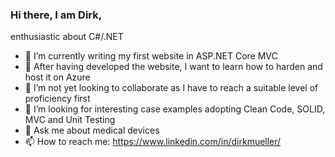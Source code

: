 ### Hi there, I am Dirk,

enthusiastic about C#/.NET
- 🔭 I’m currently writing my first website in ASP.NET Core MVC
- 🌱 After having developed the website, I want to learn how to harden and host it on Azure  
- 👯 I’m not yet looking to collaborate as I have to reach a suitable level of proficiency first
- 🤔 I’m looking for interesting case examples adopting Clean Code, SOLID, MVC and Unit Testing
- 💬 Ask me about medical devices
- 📫 How to reach me: https://www.linkedin.com/in/dirkmueller/
